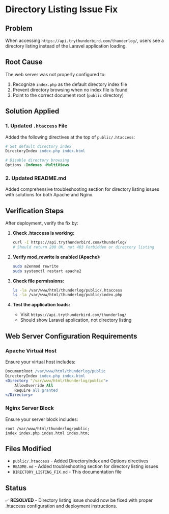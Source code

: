 # Directory Listing Issue Fix

## Problem
When accessing `https://api.trythunderbird.com/thunderlog/`, users see a directory listing instead of the Laravel application loading.

## Root Cause
The web server was not properly configured to:
1. Recognize `index.php` as the default directory index file
2. Prevent directory browsing when no index file is found
3. Point to the correct document root (`public` directory)

## Solution Applied

### 1. Updated `.htaccess` File
Added the following directives at the top of `public/.htaccess`:

```apache
# Set default directory index
DirectoryIndex index.php index.html

# Disable directory browsing
Options -Indexes -MultiViews
```

### 2. Updated README.md
Added comprehensive troubleshooting section for directory listing issues with solutions for both Apache and Nginx.

## Verification Steps

After deployment, verify the fix by:

1. **Check .htaccess is working:**
   ```bash
   curl -I https://api.trythunderbird.com/thunderlog/
   # Should return 200 OK, not 403 Forbidden or directory listing
   ```

2. **Verify mod_rewrite is enabled (Apache):**
   ```bash
   sudo a2enmod rewrite
   sudo systemctl restart apache2
   ```

3. **Check file permissions:**
   ```bash
   ls -la /var/www/html/thunderlog/public/.htaccess
   ls -la /var/www/html/thunderlog/public/index.php
   ```

4. **Test the application loads:**
   - Visit `https://api.trythunderbird.com/thunderlog/`
   - Should show Laravel application, not directory listing

## Web Server Configuration Requirements

### Apache Virtual Host
Ensure your virtual host includes:
```apache
DocumentRoot /var/www/html/thunderlog/public
DirectoryIndex index.php index.html
<Directory "/var/www/html/thunderlog/public">
    AllowOverride All
    Require all granted
</Directory>
```

### Nginx Server Block
Ensure your server block includes:
```nginx
root /var/www/html/thunderlog/public;
index index.php index.html index.htm;
```

## Files Modified
- `public/.htaccess` - Added DirectoryIndex and Options directives
- `README.md` - Added troubleshooting section for directory listing issues
- `DIRECTORY_LISTING_FIX.md` - This documentation file

## Status
✅ **RESOLVED** - Directory listing issue should now be fixed with proper .htaccess configuration and deployment instructions.
